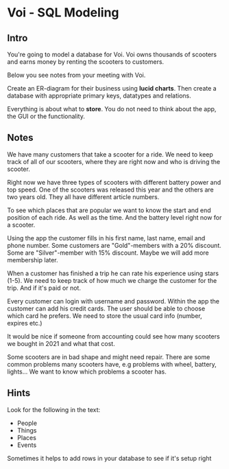 # Voi - SQL Modeling

## Intro

You're going to model a database for Voi. Voi owns thousands of scooters and earns money by renting the scooters to customers.

Below you see notes from your meeting with Voi. 

Create an ER-diagram for their business using **lucid charts**. Then create a database with appropriate primary keys, datatypes and relations. 

Everything is about what to **store**. You do not need to think about the app, the GUI or the functionality. 

## Notes 

We have many customers that take a scooter for a ride. We need to keep track of all of our scooters, where they are right now and who is driving the scooter. 

Right now we have three types of scooters with different battery power and top speed. One of the scooters was released this year and the others are two years old. They all have different article numbers.

To see which places that are popular we want to know the start and end position of each ride. As well as the time. And the battery level right now for a scooter.

Using the app the customer fills in his first name, last name, email and phone number. Some customers are "Gold"-members with a 20% discount. Some are "Silver"-member with 15% discount. Maybe we will add more membership later.

When a customer has finished a trip he can rate his experience using stars (1-5). We need to keep track of how much we charge the customer for the trip. And if it's paid or not.

Every customer can login with username and password. Within the app the customer can add his credit cards. The user should be able to choose which card he prefers. We need to store the usual card info (number, expires etc.)

It would be nice if someone from accounting could see how many scooters we bought in 2021 and what that cost.

Some scooters are in bad shape and might need repair. There are some common problems many scooters have, e.g problems with wheel, battery, lights...  We want to know which problems a scooter has.

## Hints

Look for the following in the text:
- People
- Things
- Places
- Events

Sometimes it helps to add rows in your database to see if it's setup right

